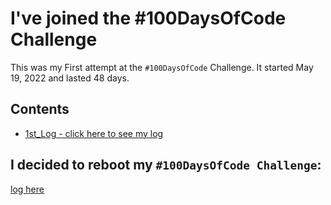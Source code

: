 # I've joined the #100DaysOfCode Challenge

This was my First attempt at the `#100DaysOfCode` Challenge. It started May 19, 2022 and lasted 48 days. 

## Contents

* [1st_Log - click here to see my log](1st_log.md)

## I decided to reboot my `#100DaysOfCode Challenge`:
[log here](../log.md)
